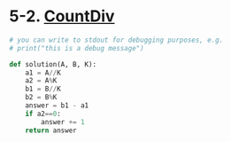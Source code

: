 # 5-2. [CountDiv](https://app.codility.com/programmers/lessons/5-prefix_sums/count_div/)

```python
# you can write to stdout for debugging purposes, e.g.
# print("this is a debug message")

def solution(A, B, K):
    a1 = A//K
    a2 = A%K
    b1 = B//K
    b2 = B%K
    answer = b1 - a1
    if a2==0:
        answer += 1
    return answer
```







